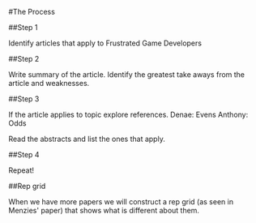 #The Process 

##Step 1

Identify articles that apply to Frustrated Game Developers

##Step 2

Write summary of the article. Identify the greatest take aways from the article and weaknesses.

##Step 3

If the article applies to topic explore references.
Denae: Evens
Anthony: Odds

Read the abstracts and list the ones that apply.

##Step 4

Repeat!

##Rep grid

When we have more papers we will construct a rep grid (as seen in Menzies' paper) that shows what is different about them.